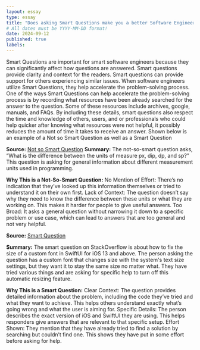 ```yaml
---
layout: essay
type: essay
title: "Does asking Smart Questions make you a better Software Engineer"
# All dates must be YYYY-MM-DD format!
date: 2024-09-12
published: true
labels:
---
```


Smart Questions are important for smart software engineers because they can significantly affect how questions are answered. Smart questions provide clarity and context for the readers. Smart questions can provide support for others experiencing similar issues. When software engineers utilize Smart Questions, they help accelerate the problem-solving process. One of the ways Smart Questions can help accelerate the problem-solving process is by recording what resources have been already searched for the answer to the question. Some of these resources include archives, google, manuals, and FAQs. By including these details, smart questions also respect the time and knowledge of others, users, and or professionals who could help quicker after knowing what resources were not helpful, it possibly reduces the amount of time it takes to receive an answer.
Shown below is an example of a Not so Smart Question as well as a Smart Question
 
**Source:** <a href="https://readymag.website/4739260">Not so Smart Question</a>
**Summary:** The not-so-smart question asks, “What is the difference between the units of measure px, dip, dp, and sp?” This question is asking for general information about different measurement units used in programming.

****Why This is a Not-So-Smart Question:****
No Mention of Effort: There’s no indication that they’ve looked up this information themselves or tried to understand it on their own first.
  Lack of Context: The question doesn’t say why they need to know the difference between these units or what they are working on. This makes it  harder for people to give useful answers.
  Too Broad: It asks a general question without narrowing it down to a specific problem or use case, which can lead to answers that are too general and not very helpful.


**Source:** <a href="https://readymag.website/4739260">Smart Question</a>

**Summary:** The smart question on StackOverflow is about how to fix the size of a custom font in SwiftUI for iOS 13 and above. The person asking the question has a custom font that changes size with the system's text size settings, but they want it to stay the same size no matter what. They have tried various things and are asking for specific help to turn off this automatic resizing feature.

**Why This is a Smart Question:**
Clear Context: The question provides detailed information about the problem, including the code they’ve tried and what they want to achieve. This helps others understand exactly what’s going wrong and what the user is aiming for.
Specific Details: The person describes the exact version of iOS and SwiftUI they are using. This helps responders give answers that are relevant to that specific setup.
Effort Shown: They mention that they have already tried to find a solution by searching but couldn’t find one. This shows they have put in some effort before asking for help.

